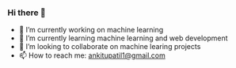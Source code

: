 ### Hi there 👋

- 🔭 I’m currently working on machine learning
- 🌱 I’m currently learning machine learning and web development 
- 👯 I’m looking to collaborate on machine learing projects 
- 📫 How to reach me: ankitupatil1@gmail.com
